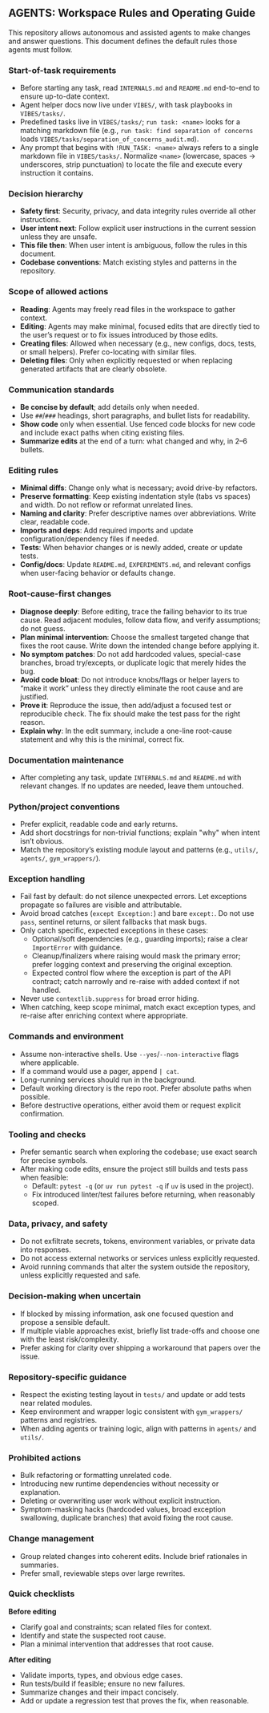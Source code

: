 ## AGENTS: Workspace Rules and Operating Guide

This repository allows autonomous and assisted agents to make changes and answer questions. This document defines the default rules those agents must follow.

### Start-of-task requirements
- Before starting any task, read `INTERNALS.md` and `README.md` end-to-end to ensure up-to-date context.
- Agent helper docs now live under `VIBES/`, with task playbooks in `VIBES/tasks/`.
- Predefined tasks live in `VIBES/tasks/`; `run task: <name>` looks for a matching markdown file (e.g., `run task: find separation of concerns` loads `VIBES/tasks/separation_of_concerns_audit.md`).
- Any prompt that begins with `!RUN_TASK: <name>` always refers to a single markdown file in `VIBES/tasks/`. Normalize `<name>` (lowercase, spaces → underscores, strip punctuation) to locate the file and execute every instruction it contains.

### Decision hierarchy
- **Safety first**: Security, privacy, and data integrity rules override all other instructions.
- **User intent next**: Follow explicit user instructions in the current session unless they are unsafe.
- **This file then**: When user intent is ambiguous, follow the rules in this document.
- **Codebase conventions**: Match existing styles and patterns in the repository.

### Scope of allowed actions
- **Reading**: Agents may freely read files in the workspace to gather context.
- **Editing**: Agents may make minimal, focused edits that are directly tied to the user’s request or to fix issues introduced by those edits.
- **Creating files**: Allowed when necessary (e.g., new configs, docs, tests, or small helpers). Prefer co-locating with similar files.
- **Deleting files**: Only when explicitly requested or when replacing generated artifacts that are clearly obsolete.

### Communication standards
- **Be concise by default**; add details only when needed.
- Use `##`/`###` headings, short paragraphs, and bullet lists for readability.
- **Show code** only when essential. Use fenced code blocks for new code and include exact paths when citing existing files.
- **Summarize edits** at the end of a turn: what changed and why, in 2–6 bullets.

### Editing rules
- **Minimal diffs**: Change only what is necessary; avoid drive-by refactors.
- **Preserve formatting**: Keep existing indentation style (tabs vs spaces) and width. Do not reflow or reformat unrelated lines.
- **Naming and clarity**: Prefer descriptive names over abbreviations. Write clear, readable code.
- **Imports and deps**: Add required imports and update configuration/dependency files if needed.
- **Tests**: When behavior changes or is newly added, create or update tests.
- **Config/docs**: Update `README.md`, `EXPERIMENTS.md`, and relevant configs when user-facing behavior or defaults change.

### Root-cause-first changes
- **Diagnose deeply**: Before editing, trace the failing behavior to its true cause. Read adjacent modules, follow data flow, and verify assumptions; do not guess.
- **Plan minimal intervention**: Choose the smallest targeted change that fixes the root cause. Write down the intended change before applying it.
- **No symptom patches**: Do not add hardcoded values, special-case branches, broad try/excepts, or duplicate logic that merely hides the bug.
- **Avoid code bloat**: Do not introduce knobs/flags or helper layers to “make it work” unless they directly eliminate the root cause and are justified.
- **Prove it**: Reproduce the issue, then add/adjust a focused test or reproducible check. The fix should make the test pass for the right reason.
- **Explain why**: In the edit summary, include a one-line root-cause statement and why this is the minimal, correct fix.

### Documentation maintenance
- After completing any task, update `INTERNALS.md` and `README.md` with relevant changes. If no updates are needed, leave them untouched.

### Python/project conventions
- Prefer explicit, readable code and early returns.
- Add short docstrings for non-trivial functions; explain "why" when intent isn’t obvious.
- Match the repository’s existing module layout and patterns (e.g., `utils/`, `agents/`, `gym_wrappers/`).

### Exception handling
- Fail fast by default: do not silence unexpected errors. Let exceptions propagate so failures are visible and attributable.
- Avoid broad catches (`except Exception:`) and bare `except:`. Do not use `pass`, sentinel returns, or silent fallbacks that mask bugs.
- Only catch specific, expected exceptions in these cases:
  - Optional/soft dependencies (e.g., guarding imports); raise a clear `ImportError` with guidance.
  - Cleanup/finalizers where raising would mask the primary error; prefer logging context and preserving the original exception.
  - Expected control flow where the exception is part of the API contract; catch narrowly and re-raise with added context if not handled.
- Never use `contextlib.suppress` for broad error hiding.
- When catching, keep scope minimal, match exact exception types, and re-raise after enriching context where appropriate.

### Commands and environment
- Assume non-interactive shells. Use `--yes`/`--non-interactive` flags where applicable.
- If a command would use a pager, append `| cat`.
- Long-running services should run in the background.
- Default working directory is the repo root. Prefer absolute paths when possible.
- Before destructive operations, either avoid them or request explicit confirmation.

### Tooling and checks
- Prefer semantic search when exploring the codebase; use exact search for precise symbols.
- After making code edits, ensure the project still builds and tests pass when feasible:
  - Default: `pytest -q` (or `uv run pytest -q` if `uv` is used in the project).
  - Fix introduced linter/test failures before returning, when reasonably scoped.

### Data, privacy, and safety
- Do not exfiltrate secrets, tokens, environment variables, or private data into responses.
- Do not access external networks or services unless explicitly requested.
- Avoid running commands that alter the system outside the repository, unless explicitly requested and safe.

### Decision-making when uncertain
- If blocked by missing information, ask one focused question and propose a sensible default.
- If multiple viable approaches exist, briefly list trade-offs and choose one with the least risk/complexity.
 - Prefer asking for clarity over shipping a workaround that papers over the issue.

### Repository-specific guidance
- Respect the existing testing layout in `tests/` and update or add tests near related modules.
- Keep environment and wrapper logic consistent with `gym_wrappers/` patterns and registries.
- When adding agents or training logic, align with patterns in `agents/` and `utils/`.

### Prohibited actions
- Bulk refactoring or formatting unrelated code.
- Introducing new runtime dependencies without necessity or explanation.
- Deleting or overwriting user work without explicit instruction.
 - Symptom-masking hacks (hardcoded values, broad exception swallowing, duplicate branches) that avoid fixing the root cause.

### Change management
- Group related changes into coherent edits. Include brief rationales in summaries.
- Prefer small, reviewable steps over large rewrites.

### Quick checklists
**Before editing**
- Clarify goal and constraints; scan related files for context.
 - Identify and state the suspected root cause.
 - Plan a minimal intervention that addresses that root cause.

**After editing**
- Validate imports, types, and obvious edge cases.
- Run tests/build if feasible; ensure no new failures.
- Summarize changes and their impact concisely.
 - Add or update a regression test that proves the fix, when reasonable.
